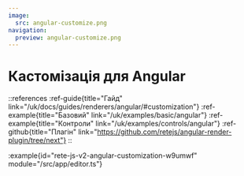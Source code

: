 ```yaml
---
image:
  src: angular-customize.png
navigation:
  preview: angular-customize.png
---
```


# Кастомізація для Angular

::references
:ref-guide{title="Гайд" link="/uk/docs/guides/renderers/angular/#customization"}
:ref-example{title="Базовий" link="/uk/examples/basic/angular"}
:ref-example{title="Контроли" link="/uk/examples/controls/angular"}
:ref-github{title="Плагін" link="https://github.com/retejs/angular-render-plugin/tree/next"}
::

:example{id="rete-js-v2-angular-customization-w9umwf" module="/src/app/editor.ts"}

